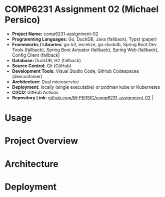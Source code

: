 # COMP6231 Assignment 02 (Michael Persico)

- **Project Name:** comp6231-assignment-02
- **Programming Languages:** Go, DuckDB, Java (fallback), Typst (paper)
- **Frameworks / Libraries:** go-kit, excelize, go-duckdb, Spring Boot Dev Tools (fallback), Spring Boot Actuator (fallback), Spring Web (fallback), Config Client (fallback)
- **Database:** DuckDB, H2 (fallback)
- **Source Control:** Git (GitHub)
- **Development Tools:** Visual Studio Code, GitHub Codespaces (devcontainer)
- **Architecture:** Dual microservice
- **Deployment:** locally (single executable) or podman kube or Kubernetes
- **CI/CD:** GitHub Actions
- **Repository Link:** [github.com/M-PERSIC/comp6231-assignment-02](https://github.com/M-PERSIC/comp6231-assignment-02.git)                                                                     |


# Usage

# Project Overview

# Architecture

# Deployment

